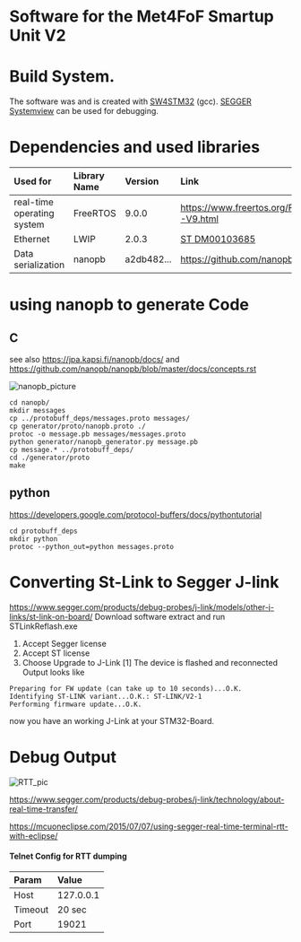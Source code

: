 # Software for the Met4FoF Smartup Unit V2
# Build System.
The software was and is created with [SW4STM32](http://www.openstm32.org/HomePage) (gcc).
[SEGGER Systemview](https://www.segger.com/products/development-tools/systemview/) can be used for debugging.

# Dependencies and used libraries

| Used for                   | Library Name | Version    | Link                                                                                                                                                                                           |
|:---------------------------|:-------------|:-----------|:-----------------------------------------------------------------------------------------------------------------------------------------------------------------------------------------------|
| real-time operating system | FreeRTOS     | 9.0.0      | https://www.freertos.org/FreeRTOS-V9.html                                                                                                                                                      |
| Ethernet                   | LWIP         | 2.0.3      | [ST DM00103685]( https://www.st.com/content/ccc/resource/technical/document/user_manual/65/e8/20/db/16/36/45/f7/DM00103685.pdf/files/DM00103685.pdf/jcr:content/translations/en.DM00103685.pdf)|
| Data serialization         | nanopb       | a2db482... | https://github.com/nanopb/nanopb                                                                                                                                                               |

# using nanopb to generate Code
## C
see also https://jpa.kapsi.fi/nanopb/docs/
and https://github.com/nanopb/nanopb/blob/master/docs/concepts.rst

![nanopb_picture](https://jpa.kapsi.fi/nanopb/docs/generator_flow.png "from https://jpa.kapsi.fi/nanopb/docs/")

```
cd nanopb/
mkdir messages
cp ../protobuff_deps/messages.proto messages/
cp generator/proto/nanopb.proto ./
protoc -o message.pb messages/messages.proto
python generator/nanopb_generator.py message.pb
cp message.* ../protobuff_deps/
cd ./generator/proto
make
```
## python

https://developers.google.com/protocol-buffers/docs/pythontutorial
```
cd protobuff_deps
mkdir python
protoc --python_out=python messages.proto
```

# Converting St-Link to Segger J-link
https://www.segger.com/products/debug-probes/j-link/models/other-j-links/st-link-on-board/
Download software extract and run STLinkReflash.exe
1. Accept Segger license
2. Accept ST license
3. Choose Upgrade to J-Link [1] The device is flashed and reconnected
   Output looks like
```
Preparing for FW update (can take up to 10 seconds)...O.K.
Identifying ST-LINK variant...O.K.: ST-LINK/V2-1
Performing firmware update...O.K.
```
now you have an working J-Link at your STM32-Board.

# Debug Output

![RTT_pic](https://www.segger.com/fileadmin/_processed_/b/6/csm_J-Link-RTT_800x_21198b3c21.png "from https://www.segger.com")

https://www.segger.com/products/debug-probes/j-link/technology/about-real-time-transfer/

https://mcuoneclipse.com/2015/07/07/using-segger-real-time-terminal-rtt-with-eclipse/


#### Telnet Config for RTT dumping

| Param  | Value     |
|:-------|:----------|
| Host   | 127.0.0.1 |
| Timeout| 20 sec    |
| Port   | 19021     |

